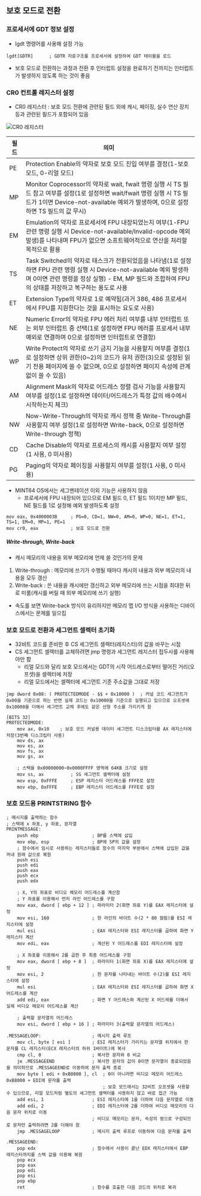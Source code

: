## 보호 모드로 전환

### 프로세서에 GDT 정보 설정

* lgdt 명령어를 사용해 설정 가능

```assembly
lgdt[GDTR]      ; GDTR 자료구조를 프로세서에 설정하여 GDT 테이블을 로드
```

* 보호 모드로 전환하는 과정과 전환 후 인터럽트 설정을 완료하기 전까지는 인터럽트가 발생하지 않도록 하는 것이 좋음

### CR0 컨트롤 레지스터 설정

* CR0 레지스터 : 보호 모드 전환에 관련된 필드 외에 캐시, 페이징, 실수 연산 장치 등과 관련된 필드가 포함되어 있음

![CR0 레지스터](https://img1.daumcdn.net/thumb/R800x0/?scode=mtistory2&fname=https%3A%2F%2Ft1.daumcdn.net%2Fcfile%2Ftistory%2F2360E54E54DC910215)

|필드|의미|
|---|---|
|PE|Protection Enable의 약자로 보호 모드 진입 여부를 결정(1-보호 모드, 0-리얼 모드)|
|MP|Monitor Coprocessor의 약자로 wait, fwait 명령 실행 시 TS 필드 참고 여부를 설정(1로 설정하면 wait/fwait 명령 실행 시 TS 필드가 1이면 Device-not-available 예외가 발생하며, 0으로 설정하면 TS 필드의 값 무시)|
|EM|Emulation의 약자로 프로세서에 FPU 내장되었는지 여부(1-FPU 관련 명령 실행 시 Device-not-available/Invalid-opcode 예외 발생)를 나타내며 FPU가 없으면 소프트웨어적으로 연산을 처리할 목적으로 활용|
|TS|Task Switched의 약자로 태스크가 전환되었음을 나타냄(1로 설정하면 FPU 관련 명령 실행 시 Device-not-available 예외 발생하며 0이면 관련 명령을 정상 실행) - EM, MP 필드와 조합하여 FPU의 상태를 저장하고 복구하는 용도로 사용|
|ET|Extension Type의 약자로 1로 예약됨(과거 386, 486 프로세서에서 FPU를 지원한다는 것을 표시하는 요도로 사용)|
|NE|Numeric Error의 약자로 FPU 에러 처리 여부를 내부 인터럽트 또는 외부 인터럽트 중 선택(1로 설정하면 FPU 에러를 프로세서 내부 예외로 연결하며 0으로 설정하면 인터럽트로 연결함)|
|WP|Write Protect의 약자로 쓰기 금지 기능을 사용할지 여부를 결정(1로 설정하면 상위 권한(0~2)의 코드가 유저 권한(3)으로 설정된 읽기 전용 페이지에 쓸 수 없으며, 0으로 설정하면 페이지 속성에 관계 없이 쓸 수 있음)|
|AM|Alignment Mask의 약자로 어드레스 정렬 검사 기능을 사용할지 여부를 설정(1로 설정하면 데이터/어드레스가 특정 값의 배수에서 시작하는지 체크)|
|NW|Now-Write-Through의 약자로 캐시 정책 중 Write-Through를 사용할지 여부 설정(1로 설정하면 Write-back, 0으로 설정하면 Write-through 정책)|
|CD|Cache Disable의 약자로 프로세스의 캐시를 사용할지 여부 설정(1 사용, 0 미사용)|
|PG|Paging의 약자로 페이징을 사용할지 여부를 설정(1 사용, 0 미사용)|

* MINT64 OS에서는 세그멘테이션 이외 기능은 사용하지 않음
    * 프로세서에 FPU 내장되어 있으므로 EM 필드 0, ET 필드 1이지만 MP 필드, NE 필드를 1로 설정해 예외 발생하도록 설정

```assembly
mov eax, 0x4000003B     ; PG=0, CD=1, NW=0, AM=0, WP=0, NE=1, ET=1, TS=1, EM=0, MP=1, PE=1
mov cr0, eax            ; 보호 모드로 전환
```

##### Write-through, Write-back

* 캐시 메모리의 내용을 외부 메모리에 언제 쓸 것인가의 문제

1. Write-through : 메모리에 쓰기가 수행될 때마다 캐시의 내용과 외부 메모리의 내용을 모두 갱신
2. Write-back : 쓴 내용을 캐시에만 갱신하고 외부 메모리에 쓰는 시점을 최대한 뒤로 미룸(캐시를 버릴 때 외부 메모리에 쓰기 실행)

* 속도를 보면 Write-back 방식이 유리하지만 메모리 맵 I/O 방식을 사용하는 디바이스에서는 문제를 일으킴

### 보호 모드로 전환과 세그먼트 셀렉터 초기화

* 32비트 코드를 준비한 후 CS 세그먼트 셀렉터(레지스터)의 값을 바꾸는 시점
* CS 세그먼트 셀렉터를 교체하려면 jmp 명령과 세그먼트 레지스터 접두사를 사용해야만 함
    * 리얼 모드와 달리 보호 모드에서는 GDT의 시작 어드레스로부터 떨어진 거리(오프셋)을 셀렉터에 저장
    * 리얼 모드에서는 셀렉터에 세그먼트 기준 주소값을 그대로 저장

```assembly
jmp dword 0x08: ( PROTECTEDMODE - $$ + 0x10000 )  ; 커널 코드 세그먼트가 0x00을 기준으로 하는 반면 실제 코드는 0x10000을 기준으로 실행되고 있으므로 오프셋에 0x10000을 더해서 세그먼트 교체 후에도 같은 선형 주소를 가리키게 함

[BITS 32]
PROTECTEDMODE:
    mov ax, 0x10    ; 보호 모드 커널용 데이터 세그먼트 디스크립터를 AX 레지스터에 저장(3번째 디스크립터 사용)
    mov ds, ax
    mov es, ax
    mov fs, ax
    mov gs, ax

    ; 스택을 0x00000000~0x0000FFFF 영역에 64KB 크기로 설정
    mov ss, ax          ; SS 세그먼트 셀렉터에 설정
    mov esp, 0xFFFE     ; ESP 레지스터 어드레스를 FFFE로 설정
    mov ebp, 0xFFFE     ; EBP 레지스터 어드레스를 FFFE로 설정
```

### 보호 모드용 PRINTSTRING 함수

```aseembly
; 메시지를 출력하는 함수
; 스택에 x 좌표, y 좌표, 문자열
PRINTMESSAGE:
    push ebp                    ; BP를 스택에 삽입
    mov ebp, esp                ; BP에 SP의 값을 설정
    ; 함수에서 임시로 사용하는 레지스터들로 함수의 마지막 부분에서 스택에 삽입된 값을 꺼내 원래 값으로 복원
    push esi
    push edi
    push eax
    push ecx
    push edx

    ; X, Y의 좌표로 비디오 메모리 어드레스를 계산함
    ; Y 좌표를 이용해서 먼저 라인 어드레스를 구함
    mov eax, dword [ ebp + 12 ] ; 파라미터 2(화면 좌표 Y)를 EAX 레지스터에 설정
    mov esi, 160                ; 한 라인의 바이트 수(2 * 80 컬럼)를 ESI 레지스터에 설정
    mul esi                     ; EAX 레지스터와 ESI 레지스터를 곱하여 화면 Y 레지스터 계산
    mov edi, eax                ; 계산된 Y 어드레스를 EDI 레지스터에 설정

    ; X 좌표를 이용해서 2를 곱한 후 최종 어드레스를 구함
    mov eax, dword [ ebp + 8 ]  ; 파라미터 1(화면 좌표 X)를 EAX 레지스터에 설정
    mov esi, 2                  ; 한 문자를 나타내는 바이트 수(2)를 ESI 레지스터에 설정
    mul esi                     ; EAX 레지스터와 ESI 레지스터를 곱하여 화면 X 어드레스를 계산
    add edi, eax                ; 화면 Y 어드레스와 계산된 X 어드레를 더해서 실제 비디오 메모리 어드레스를 계산

    ; 출력할 문자열의 어드레스
    mov esi, dword [ ebp + 16 ] ; 파라미터 3(출력할 문자열의 어드레스)

.MESSAGELOOP:                   ; 메시지 출력 루프
    mov cl, byte [ esi ]        ; ESI 레지스터가 가리키는 문자열 위치에서 한 문자를 CL 레지스터(ECX 레지스터의 하위 1바이트)에 복사
    cmp cl, 0                   ; 복사한 문자와 0 비교
    je .MESSAGEEND              ; 복사한 문자의 값이 0이면 문자열이 종료되었음을 의미하므로 .MESSAGEEND로 이동하여 문자 출력 종료
    mov byte [ edi + 0xB8000 ], cl  ; 0이 아니라면 비디오 메모리 어드레스 0xB8000 + EDI에 문자를 출력
                                    ; 보호 모드에서는 32비트 오프셋을 사용할 수 있으므로, 리얼 모드처럼 별도의 세그먼트 셀렉터를 사용하지 않고 바로 접근 가능
    add esi, 1                  ; ESI 레지스터에 1을 더하여 다음 문자열로 이동
    add edi, 2                  ; EDI 레지스터에 2를 더하여 비디오 메모리의 다음 문자 위치로 이동
                                ; 비디오 메모리는 문자, 속성의 쌍으로 구성되므로 문자만 출력하려면 2를 더해야 함
    jmp .MESSAGELOOP            ; 메시지 출력 루프로 이동하여 다음 문자를 출력

.MESSAGEEND:
    pop edx                     ; 함수에서 사용이 끝난 EDX 레지스터에서 EBP 레지스터까지를 스택 값을 이용해 복원
    pop ecx
    pop eax
    pop edi
    pop esi
    pop ebp
    ret                         ; 함수를 호출한 다음 코드의 위치로 복귀
```
